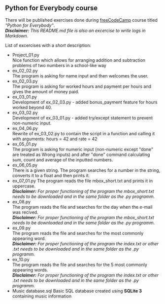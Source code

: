 ## Python for Everybody course
There will be published exercises done during [freeCodeCamp](freecodecamp.org) course titled _"Python for Everybody"_.  
_**Disclaimer:** This README.md file is also an excercise to write logs in Markdown_.

List of excercises with a _short_ description:  
 * Project_01.py  
Nice function which allows for arranging addition and subtraction problems of two numbers in a school-like way
 * ex_02_02.py  
The program is asking for name input and then welcomes the user.
 * ex_02_03.py  
The program is asking for worked hours and payment per hours and gives the amount of money paid.
 * ex_03_01.py  
Development of ex_02_03.py - added bonus_payment feature for hours worked beyond 40.
 * ex_03_02.py  
Development of ex_03_01.py - added try/except statement to prevent non-numeric input.
 * ex_04_06.py  
Rewrite of ex_03_02.py to contain the script in a function and calling it with arguments: hours = 42 and rate = 42
 * ex_05_01.py  
The program is asking for numeric input (non-numeric except "done" are treated as Wrong inputs) and after "done" command calculating sum, count and average of the inputted numbers.
 * ex_06_05.py  
There is a given string. The program searches for a number in the string, converts it to a float and then prints it.  
 * ex_07_01.py
The program reads the file mbox_short.txt and prints it in uppercase.  
_**Disclaimer:** For proper functioning of the program the mbox_short.txt needs to be downloaded and in the same folder as the .py programm._  
 * ex_08.py  
The program reads the file and searches for the day when the e-mail was recived.  
_**Disclaimer:** For proper functioning of the program the mbox_short.txt needs to be downloaded and in the same folder as the .py programm._  
 * ex_09.py  
The program reads the file and searches for the most commonly appearing word.  
_**Disclaimer:** For proper functioning of the program the index.txt or other .txt needs to be downloaded and in the same folder as the .py programm._  
 * ex_10.py  
The program reads the file and searches for the 5 most commonly appearing words.  
_**Disclaimer:** For proper functioning of the program the index.txt or other .txt needs to be downloaded and in the same folder as the .py programm._
 * Music database.sql
Basic SQL database created using **SQLite 3** containing music information 
